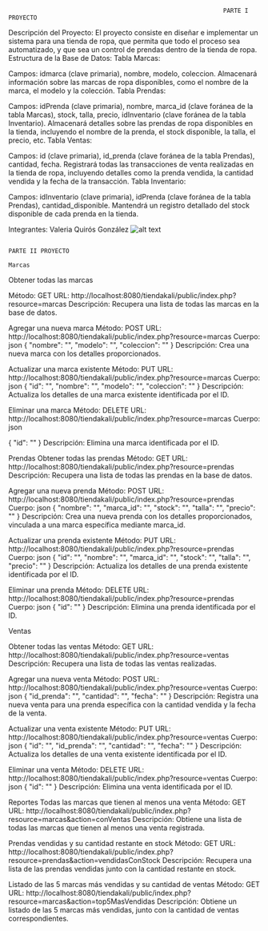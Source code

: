                                                                 PARTE I PROYECTO
Descripción del Proyecto:
El proyecto consiste en diseñar e implementar un sistema para una tienda de ropa, que permita que todo el proceso sea automatizado, y que sea un control de prendas dentro de la tienda de ropa.
Estructura de la Base de Datos:
Tabla Marcas:

Campos: idmarca (clave primaria), nombre, modelo, coleccion.
Almacenará información sobre las marcas de ropa disponibles, como el nombre de la marca, el modelo y la colección.
Tabla Prendas:

Campos: idPrenda (clave primaria), nombre, marca_id (clave foránea de la tabla Marcas), stock, talla, precio, idInventario (clave foránea de la tabla Inventario).
Almacenará detalles sobre las prendas de ropa disponibles en la tienda, incluyendo el nombre de la prenda, el stock disponible, la talla, el precio, etc.
Tabla Ventas:

Campos: id (clave primaria), id_prenda (clave foránea de la tabla Prendas), cantidad, fecha.
Registrará todas las transacciones de venta realizadas en la tienda de ropa, incluyendo detalles como la prenda vendida, la cantidad vendida y la fecha de la transacción.
Tabla Inventario:

Campos: idInventario (clave primaria), idPrenda (clave foránea de la tabla Prendas), cantidad_disponible.
Mantendrá un registro detallado del stock disponible de cada prenda en la tienda.


Integrantes: Valeria Quirós González
![alt text](https://github.com/vqg9805/DPA_Valeria-QuirosG/issues/1#issue-2337090476"Diagrama")

                                                                       PARTE II PROYECTO
                                                                       Marcas
Obtener todas las marcas

Método: GET
URL: http://localhost:8080/tiendakali/public/index.php?resource=marcas
Descripción: Recupera una lista de todas las marcas en la base de datos.

Agregar una nueva marca
Método: POST
URL: http://localhost:8080/tiendakali/public/index.php?resource=marcas
Cuerpo:
json
{
  "nombre": "",
  "modelo": "",
  "coleccion": ""
}
Descripción: Crea una nueva marca con los detalles proporcionados.

Actualizar una marca existente
Método: PUT
URL: http://localhost:8080/tiendakali/public/index.php?resource=marcas
Cuerpo:
json
{
  "id": "",
  "nombre": "",
  "modelo": "",
  "coleccion": ""
}
Descripción: Actualiza los detalles de una marca existente identificada por el ID.

Eliminar una marca
Método: DELETE
URL: http://localhost:8080/tiendakali/public/index.php?resource=marcas
Cuerpo:
json

{
  "id": ""
}
Descripción: Elimina una marca identificada por el ID.


Prendas
Obtener todas las prendas
Método: GET
URL: http://localhost:8080/tiendakali/public/index.php?resource=prendas
Descripción: Recupera una lista de todas las prendas en la base de datos.

Agregar una nueva prenda
Método: POST
URL: http://localhost:8080/tiendakali/public/index.php?resource=prendas
Cuerpo:
json
{
  "nombre": "",
  "marca_id": "",
  "stock": "",
  "talla": "",
  "precio": ""
}
Descripción: Crea una nueva prenda con los detalles proporcionados, vinculada a una marca específica mediante marca_id.

Actualizar una prenda existente
Método: PUT
URL: http://localhost:8080/tiendakali/public/index.php?resource=prendas
Cuerpo:
json
{
  "id": "",
  "nombre": "",
  "marca_id": "",
  "stock": "",
  "talla": "",
  "precio": ""
}
Descripción: Actualiza los detalles de una prenda existente identificada por el ID.

Eliminar una prenda
Método: DELETE
URL: http://localhost:8080/tiendakali/public/index.php?resource=prendas
Cuerpo:
json
{
  "id": ""
}
Descripción: Elimina una prenda identificada por el ID.

Ventas

Obtener todas las ventas
Método: GET
URL: http://localhost:8080/tiendakali/public/index.php?resource=ventas
Descripción: Recupera una lista de todas las ventas realizadas.

Agregar una nueva venta
Método: POST
URL: http://localhost:8080/tiendakali/public/index.php?resource=ventas
Cuerpo:
json
{
  "id_prenda": "",
  "cantidad": "",
  "fecha": ""
}
Descripción: Registra una nueva venta para una prenda específica con la cantidad vendida y la fecha de la venta.

Actualizar una venta existente
Método: PUT
URL: http://localhost:8080/tiendakali/public/index.php?resource=ventas
Cuerpo:
json
{
  "id": "",
  "id_prenda": "",
  "cantidad": "",
  "fecha": ""
}
Descripción: Actualiza los detalles de una venta existente identificada por el ID.

Eliminar una venta
Método: DELETE
URL: http://localhost:8080/tiendakali/public/index.php?resource=ventas
Cuerpo:
json
{
  "id": ""
}
Descripción: Elimina una venta identificada por el ID.

Reportes
Todas las marcas que tienen al menos una venta
Método: GET
URL: http://localhost:8080/tiendakali/public/index.php?resource=marcas&action=conVentas
Descripción: Obtiene una lista de todas las marcas que tienen al menos una venta registrada.

Prendas vendidas y su cantidad restante en stock
Método: GET
URL: http://localhost:8080/tiendakali/public/index.php?resource=prendas&action=vendidasConStock
Descripción: Recupera una lista de las prendas vendidas junto con la cantidad restante en stock.

Listado de las 5 marcas más vendidas y su cantidad de ventas
Método: GET
URL: http://localhost:8080/tiendakali/public/index.php?resource=marcas&action=top5MasVendidas
Descripción: Obtiene un listado de las 5 marcas más vendidas, junto con la cantidad de ventas correspondientes.

